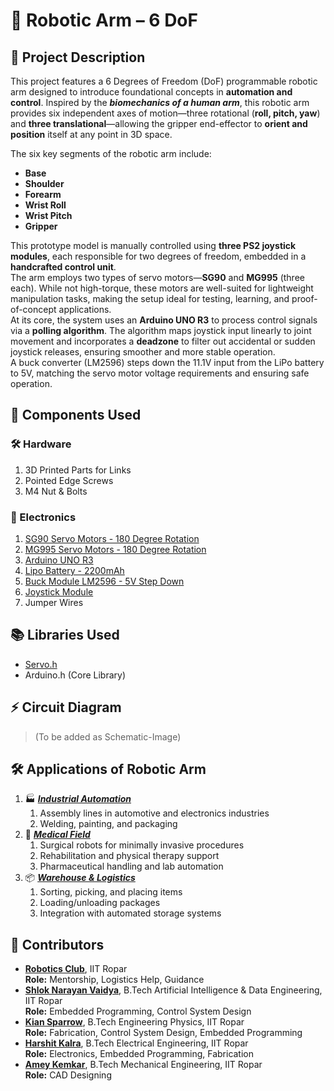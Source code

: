 # 🤖 Robotic Arm – 6 DoF
## 📌 Project Description
This project features a 6 Degrees of Freedom (DoF) programmable robotic arm designed to introduce foundational concepts in **automation and control**. Inspired by the _**biomechanics of a human arm**_, this robotic arm provides six independent axes of motion—three rotational (**roll, pitch, yaw**) and **three translational**—allowing the gripper end-effector to **orient and position** itself at any point in 3D space.

The six key segments of the robotic arm include:
* **Base**
* **Shoulder**
* **Forearm**
* **Wrist Roll**
* **Wrist Pitch**
* **Gripper**

This prototype model is manually controlled using **three PS2 joystick modules**, each responsible for two degrees of freedom, embedded in a **handcrafted control unit**.<br>
The arm employs two types of servo motors—**SG90** and **MG995** (three each). While not high-torque, these motors are well-suited for lightweight manipulation tasks, making the setup ideal for testing, learning, and proof-of-concept applications.<br>
At its core, the system uses an **Arduino UNO R3** to process control signals via a **polling algorithm**. The algorithm maps joystick input linearly to joint movement and incorporates a **deadzone** to filter out accidental or sudden joystick releases, ensuring smoother and more stable operation.<br>
A buck converter (LM2596) steps down the 11.1V input from the LiPo battery to 5V, matching the servo motor voltage requirements and ensuring safe operation.

## 🔩 Components Used
### 🛠 Hardware
1. 3D Printed Parts for Links
2. Pointed Edge Screws
3. M4 Nut & Bolts
### 🔌 Electronics
1. [SG90 Servo Motors - 180 Degree Rotation](https://robu.in/product/towerpro-sg90-9gm-1-2kg-180-degree-rotation-servo-motor-good-quality/?msclkid=99c201b78bc9186811516999583f0516&utm_source=bing&utm_medium=cpc&utm_campaign=PMax-Motors,%20Drivers,%20Pumps%20%26%20Actuators%20-%20Jan%202025&utm_term=2328559470122370&utm_content=RC%20Servo%20Motors)
2. [MG995 Servo Motors - 180 Degree Rotation](https://robu.in/product/towerpro-mg995-metal-gear-servo-motor/?msclkid=6700b32559a511bfc62cdb0b8deb839b&utm_source=bing&utm_medium=cpc&utm_campaign=PMax-Motors,%20Drivers,%20Pumps%20%26%20Actuators%20-%20Jan%202025&utm_term=2328559470122370&utm_content=RC%20Servo%20Motors)
3. [Arduino UNO R3](https://robu.in/product/arduino-uno-r3/)
4. [Lipo Battery - 2200mAh](https://robu.in/product/orange-2200mah-3s-30c60c-lithium-polymer-battery-pack-lipo/)
5. [Buck Module LM2596 - 5V Step Down](https://robu.in/product/lm2596-hv-dc-dc-buck-converter-4-5-50v-to-3-35v/)
6. [Joystick Module](https://robu.in/product/joystick-module-ps2-breakout-sensor/)
7. Jumper Wires

## 📚 Libraries Used
+ [Servo.h](https://github.com/arduino-libraries/Servo)
+ Arduino.h (Core Library)
  
## ⚡ Circuit Diagram
> (To be added as Schematic-Image)

## 🛠 Applications of Robotic Arm
1. 🏭 <ins>***Industrial Automation***</ins>
   1. Assembly lines in automotive and electronics industries
   2. Welding, painting, and packaging
2. 🏥 <ins>***Medical Field***</ins>
   1. Surgical robots for minimally invasive procedures
   2. Rehabilitation and physical therapy support
   3. Pharmaceutical handling and lab automation
3. 📦 <ins>***Warehouse & Logistics***</ins>
   1. Sorting, picking, and placing items
   2. Loading/unloading packages
   3. Integration with automated storage systems

## 👥 Contributors
+ [**Robotics Club**](https://www.linkedin.com/company/robotics-club-iitrpr/), IIT Ropar<br>
  **Role:** Mentorship, Logistics Help, Guidance
+ [**Shlok Narayan Vaidya**](https://www.linkedin.com/in/shlok-vaidya-138803326/), B.Tech Artificial Intelligence & Data Engineering, IIT Ropar<br>
  **Role:** Embedded Programming, Control System Design
+ [**Kian Sparrow**](https://www.linkedin.com/in/kian-sparrow-4a6361320/), B.Tech Engineering Physics, IIT Ropar<br>
  **Role:** Fabrication, Control System Design, Embedded Programming
+ [**Harshit Kalra**](https://www.linkedin.com/in/harshit-kalra-84309a317/), B.Tech Electrical Engineering, IIT Ropar<br>
  **Role:** Electronics, Embedded Programming, Fabrication
+ [**Amey Kemkar**](https://www.linkedin.com/in/amey-kemkar-2ab222313/), B.Tech Mechanical Engineering, IIT Ropar<br>
  **Role:** CAD Designing
  
